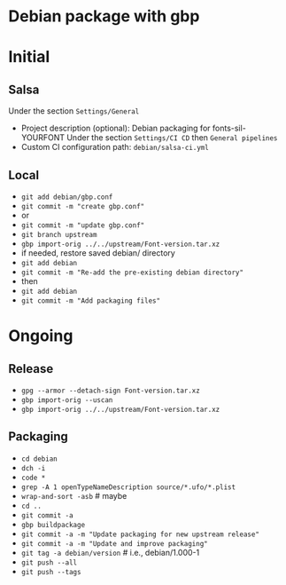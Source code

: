 # Debian package with gbp

# Initial

## Salsa

Under the section `Settings/General`
- Project description (optional): Debian packaging for fonts-sil-YOURFONT
Under the section `Settings/CI CD` then `General pipelines`
- Custom CI configuration path: `debian/salsa-ci.yml`

## Local

- `git add debian/gbp.conf`
- `git commit -m "create gbp.conf"`
- or
- `git commit -m "update gbp.conf"`
- `git branch upstream`
- `gbp import-orig ../../upstream/Font-version.tar.xz`
- if needed, restore saved debian/ directory
- `git add debian`
- `git commit -m "Re-add the pre-existing debian directory"`
- then
- `git add debian`
- `git commit -m "Add packaging files"`

# Ongoing

## Release

- `gpg --armor --detach-sign Font-version.tar.xz`
- `gbp import-orig --uscan`
- `gbp import-orig ../../upstream/Font-version.tar.xz`

## Packaging

- `cd debian`
- `dch -i`
- `code *`
- `grep -A 1 openTypeNameDescription source/*.ufo/*.plist`
- `wrap-and-sort -asb` # maybe
- `cd ..`
- `git commit -a`
- `gbp buildpackage`
- `git commit -a -m "Update packaging for new upstream release"`
- `git commit -a -m "Update and improve packaging"`
- `git tag -a debian/version` # i.e., debian/1.000-1
- `git push --all`
- `git push --tags`
